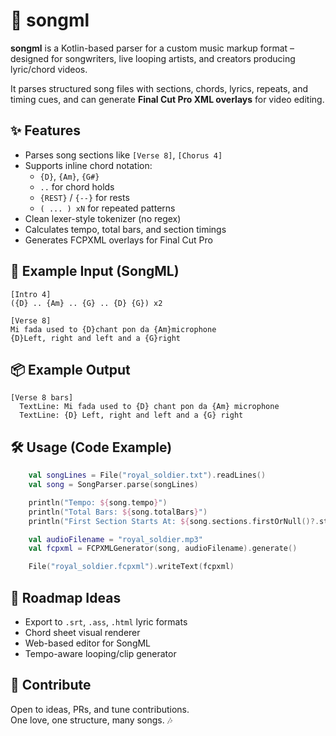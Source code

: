 # 🎵 songml

**songml** is a Kotlin-based parser for a custom music markup format – designed for songwriters, live looping artists, and creators producing lyric/chord videos.

It parses structured song files with sections, chords, lyrics, repeats, and timing cues, and can generate **Final Cut Pro XML overlays** for video editing.

## ✨ Features

- Parses song sections like `[Verse 8]`, `[Chorus 4]`
- Supports inline chord notation:
  - `{D}`, `{Am}`, `{G#}`
  - `..` for chord holds
  - `{REST}` / `{--}` for rests
  - `( ... ) xN` for repeated patterns
- Clean lexer-style tokenizer (no regex)
- Calculates tempo, total bars, and section timings
- Generates FCPXML overlays for Final Cut Pro

## 🎤 Example Input (SongML)

```text
[Intro 4]
({D} .. {Am} .. {G} .. {D} {G}) x2

[Verse 8]
Mi fada used to {D}chant pon da {Am}microphone
{D}Left, right and left and a {G}right
```

## 📦 Example Output

```
[Verse 8 bars]
  TextLine: Mi fada used to {D} chant pon da {Am} microphone
  TextLine: {D} Left, right and left and a {G} right
```

## 🛠️ Usage (Code Example)

```kotlin
    val songLines = File("royal_soldier.txt").readLines()
    val song = SongParser.parse(songLines)

    println("Tempo: ${song.tempo}")
    println("Total Bars: ${song.totalBars}")
    println("First Section Starts At: ${song.sections.firstOrNull()?.startTimeSeconds} sec")

    val audioFilename = "royal_soldier.mp3"
    val fcpxml = FCPXMLGenerator(song, audioFilename).generate()

    File("royal_soldier.fcpxml").writeText(fcpxml)
```

## 🔮 Roadmap Ideas

- Export to `.srt`, `.ass`, `.html` lyric formats
- Chord sheet visual renderer
- Web-based editor for SongML
- Tempo-aware looping/clip generator

## 🤝 Contribute

Open to ideas, PRs, and tune contributions.  
One love, one structure, many songs. 🎶